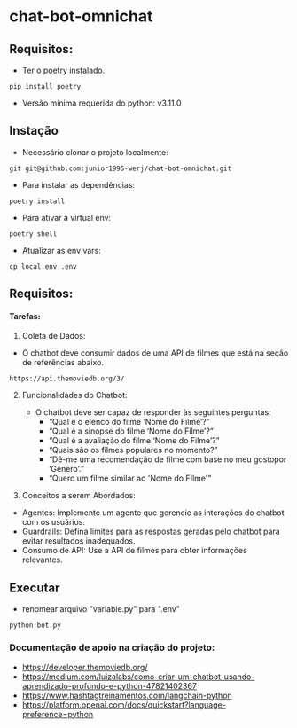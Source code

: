 # chat-bot-omnichat

## Requisitos: 

- Ter o poetry instalado.
```shell
pip install poetry
```
- Versão mínima requerida do python: v3.11.0

## Instação

- Necessário clonar o projeto localmente:

```shell
git git@github.com:junior1995-werj/chat-bot-omnichat.git
```

- Para instalar as dependências:

```shell
poetry install
```

- Para ativar a virtual env:

```shell
poetry shell
```

- Atualizar as env vars:

```shell
cp local.env .env
```

## Requisitos: 
#### Tarefas:
1. Coleta de Dados:
- O chatbot deve consumir dados de uma API de filmes que está na seção de referências abaixo.
```shell
https://api.themoviedb.org/3/
```
2. Funcionalidades do Chatbot:
    - O chatbot deve ser capaz de responder às seguintes perguntas:
        - “Qual é o elenco do filme ‘Nome do Filme’?”
        - “Qual é a sinopse do filme ‘Nome do Filme’?”
        - “Qual é a avaliação do filme ‘Nome do Filme’?”
        - “Quais são os filmes populares no momento?”
        - “Dê-me uma recomendação de filme com base no meu gostopor ‘Gênero’.”
        - “Quero um filme similar ao 'Nome do FIlme'"

3. Conceitos a serem Abordados:
- Agentes: Implemente um agente que gerencie as interações do chatbot com os usuários.
- Guardrails: Defina limites para as respostas geradas pelo chatbot para evitar resultados inadequados.
- Consumo de API: Use a API de filmes para obter informações relevantes.

## Executar 
- renomear arquivo "variable.py" para ".env"
  
```shell
python bot.py
```


### Documentação de apoio na criação do projeto:

- https://developer.themoviedb.org/
- https://medium.com/luizalabs/como-criar-um-chatbot-usando-aprendizado-profundo-e-python-47821402367
- https://www.hashtagtreinamentos.com/langchain-python 
- https://platform.openai.com/docs/quickstart?language-preference=python
